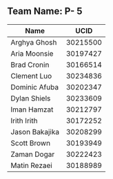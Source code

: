 ## Team Name: P- 5
| Name           | UCID      |
|----------------|-----------|
| Arghya Ghosh   | 30215500  |
| Aria Moonsie   | 30197427  |
| Brad Cronin    | 30166514  |
| Clement Luo    | 30234836  |
| Dominic Afuba  | 30202347  |
| Dylan Shiels   | 30233609  |
| Iman Hamzat    | 30212797  |
| Irith Irith    | 30172252  |
| Jason Bakajika | 30208299  |
| Scott Brown    | 30193949  |
| Zaman Dogar    | 30222423  |
| Matin Rezaei   | 30188989  |
